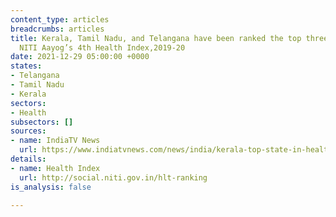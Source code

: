 ```yaml
---
content_type: articles
breadcrumbs: articles
title: Kerala, Tamil Nadu, and Telangana have been ranked the top three states in
  NITI Aayog’s 4th Health Index,2019-20
date: 2021-12-29 05:00:00 +0000
states:
- Telangana
- Tamil Nadu
- Kerala
sectors:
- Health
subsectors: []
sources:
- name: IndiaTV News
  url: https://www.indiatvnews.com/news/india/kerala-top-state-in-health-performance-uttar-pradesh-worst-niti-aayog-4th-health-index-751383
details:
- name: Health Index
  url: http://social.niti.gov.in/hlt-ranking
is_analysis: false

---
```

